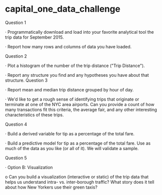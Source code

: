 # capital_one_data_challenge

Question 1

· Programmatically download and load into your favorite analytical tool the trip data for September 2015.

· Report how many rows and columns of data you have loaded.

Question 2

· Plot a histogram of the number of the trip distance ("Trip Distance").

· Report any structure you find and any hypotheses you have about that structure.
Question 3

· Report mean and median trip distance grouped by hour of day.

· We'd like to get a rough sense of identifying trips that originate or terminate at one of the NYC area airports. Can you provide a count of how many transactions fit this criteria, the average fair, and any other interesting characteristics of these trips.

Question 4

· Build a derived variable for tip as a percentage of the total fare.

· Build a predictive model for tip as a percentage of the total fare. Use as much of the data as you like (or all of it). We will validate a sample.

Question 5

·  Option B: Visualization

o    Can you build a visualization (interactive or static) of the trip data that helps us understand intra- vs. inter-borough traffic? What story does it tell about how New Yorkers use their green taxis?

